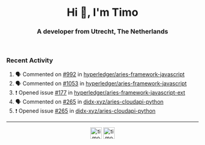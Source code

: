 <h1 align="center">Hi 👋, I'm Timo</h1>
<h3 align="center">A developer from Utrecht, The Netherlands</h3>
<br/>
<!-- https://github.com/rahuldkjain/github-profile-readme-generator --!>

<!--  <p align="left"><img src="https://github-readme-stats.vercel.app/api?username=timoglastra&show_icons=true&count_private=true&" alt="timoglastra" /></p> --!>

<!--
Github language stats
<p align="left"><img src="https://github-readme-stats.vercel.app/api/top-langs/?username=timoglastra&layout=compact" alt="timoglastra" /><p>
-->

<!-- Codestats language stats -->
<!-- <p align="left"><img src="https://codestats-readme.vercel.app/api/top-langs/?username=timoglastra&layout=compact&language_count=12" alt="timoglastra" /><p>    --!>
  
<h3>Recent Activity</h3>

<!--START_SECTION:activity-->
1. 🗣 Commented on [#992](https://github.com/hyperledger/aries-framework-javascript/issues/992) in [hyperledger/aries-framework-javascript](https://github.com/hyperledger/aries-framework-javascript)
2. 🗣 Commented on [#1053](https://github.com/hyperledger/aries-framework-javascript/issues/1053) in [hyperledger/aries-framework-javascript](https://github.com/hyperledger/aries-framework-javascript)
3. ❗️ Opened issue [#177](https://github.com/hyperledger/aries-framework-javascript-ext/issues/177) in [hyperledger/aries-framework-javascript-ext](https://github.com/hyperledger/aries-framework-javascript-ext)
4. 🗣 Commented on [#265](https://github.com/didx-xyz/aries-cloudapi-python/issues/265) in [didx-xyz/aries-cloudapi-python](https://github.com/didx-xyz/aries-cloudapi-python)
5. ❗️ Opened issue [#265](https://github.com/didx-xyz/aries-cloudapi-python/issues/265) in [didx-xyz/aries-cloudapi-python](https://github.com/didx-xyz/aries-cloudapi-python)
<!--END_SECTION:activity-->

---

<p align="center">
<a href="https://twitter.com/timoglastra" target="blank"><img align="center" src="https://cdn.jsdelivr.net/npm/simple-icons@3.0.1/icons/twitter.svg" alt="timoglastra" height="30" width="30" /></a>
<a href="https://linkedin.com/in/timoglastra" target="blank"><img align="center" src="https://cdn.jsdelivr.net/npm/simple-icons@3.0.1/icons/linkedin.svg" alt="timoglastra" height="30" width="30" /></a>
</p>



